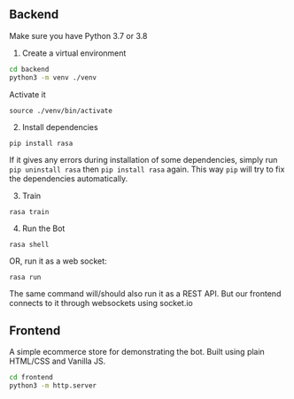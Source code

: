 ## Backend

Make sure you have Python 3.7 or 3.8

1. Create a virtual environment

```bash
cd backend
python3 -m venv ./venv
```

Activate it

`source ./venv/bin/activate`

2. Install dependencies

`pip install rasa`

If it gives any errors during installation of some dependencies, simply run `pip uninstall rasa` then `pip install rasa` again. This way `pip` will try to fix the dependencies automatically.

3. Train

`rasa train`

4. Run the Bot

`rasa shell`

OR, run it as a web socket:

`rasa run`

The same command will/should also run it as a REST API. But our frontend connects to it through websockets using socket.io

## Frontend

A simple ecommerce store for demonstrating the bot. Built using plain HTML/CSS and Vanilla JS.

```bash
cd frontend
python3 -m http.server
```